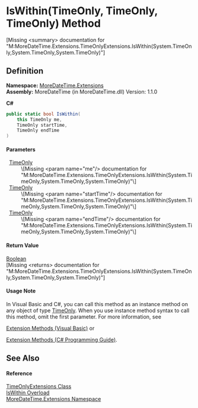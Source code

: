 # IsWithin(TimeOnly, TimeOnly, TimeOnly) Method


\[Missing &lt;summary&gt; documentation for "M:MoreDateTime.Extensions.TimeOnlyExtensions.IsWithin(System.TimeOnly,System.TimeOnly,System.TimeOnly)"\]



## Definition
**Namespace:** <a href="N_MoreDateTime_Extensions">MoreDateTime.Extensions</a>  
**Assembly:** MoreDateTime (in MoreDateTime.dll) Version: 1.1.0

**C#**
``` C#
public static bool IsWithin(
	this TimeOnly me,
	TimeOnly startTime,
	TimeOnly endTime
)
```



#### Parameters
<dl><dt>  <a href="https://learn.microsoft.com/dotnet/api/system.timeonly" target="_blank" rel="noopener noreferrer">TimeOnly</a></dt><dd>\[Missing &lt;param name="me"/&gt; documentation for "M:MoreDateTime.Extensions.TimeOnlyExtensions.IsWithin(System.TimeOnly,System.TimeOnly,System.TimeOnly)"\]</dd><dt>  <a href="https://learn.microsoft.com/dotnet/api/system.timeonly" target="_blank" rel="noopener noreferrer">TimeOnly</a></dt><dd>\[Missing &lt;param name="startTime"/&gt; documentation for "M:MoreDateTime.Extensions.TimeOnlyExtensions.IsWithin(System.TimeOnly,System.TimeOnly,System.TimeOnly)"\]</dd><dt>  <a href="https://learn.microsoft.com/dotnet/api/system.timeonly" target="_blank" rel="noopener noreferrer">TimeOnly</a></dt><dd>\[Missing &lt;param name="endTime"/&gt; documentation for "M:MoreDateTime.Extensions.TimeOnlyExtensions.IsWithin(System.TimeOnly,System.TimeOnly,System.TimeOnly)"\]</dd></dl>

#### Return Value
<a href="https://learn.microsoft.com/dotnet/api/system.boolean" target="_blank" rel="noopener noreferrer">Boolean</a>  
\[Missing &lt;returns&gt; documentation for "M:MoreDateTime.Extensions.TimeOnlyExtensions.IsWithin(System.TimeOnly,System.TimeOnly,System.TimeOnly)"\]

#### Usage Note
In Visual Basic and C#, you can call this method as an instance method on any object of type <a href="https://learn.microsoft.com/dotnet/api/system.timeonly" target="_blank" rel="noopener noreferrer">TimeOnly</a>. When you use instance method syntax to call this method, omit the first parameter. For more information, see <a href="https://docs.microsoft.com/dotnet/visual-basic/programming-guide/language-features/procedures/extension-methods" target="_blank" rel="noopener noreferrer">

Extension Methods (Visual Basic)</a> or <a href="https://docs.microsoft.com/dotnet/csharp/programming-guide/classes-and-structs/extension-methods" target="_blank" rel="noopener noreferrer">

Extension Methods (C# Programming Guide)</a>.

## See Also


#### Reference
<a href="T_MoreDateTime_Extensions_TimeOnlyExtensions">TimeOnlyExtensions Class</a>  
<a href="Overload_MoreDateTime_Extensions_TimeOnlyExtensions_IsWithin">IsWithin Overload</a>  
<a href="N_MoreDateTime_Extensions">MoreDateTime.Extensions Namespace</a>  

